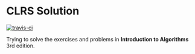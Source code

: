 CLRS Solution
=============

[![travis-ci](https://travis-ci.org/CyberZHG/CLRS-Solution.svg)](https://travis-ci.org/CyberZHG/CLRS-Solution)

Trying to solve the exercises and problems in __Introduction to Algorithms__ 3rd edition.

